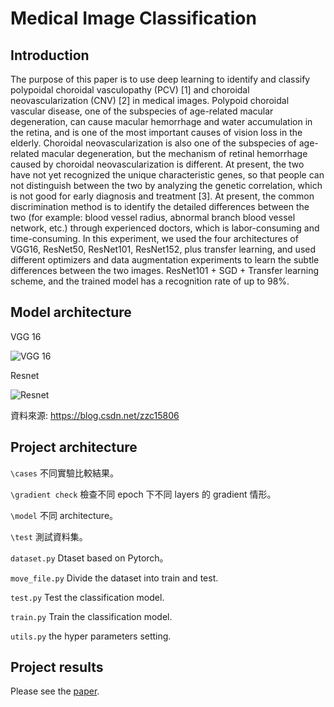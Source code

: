 # Medical Image Classification

## Introduction

The purpose of this paper is to use deep learning to identify and classify polypoidal choroidal vasculopathy (PCV) [1] and choroidal neovascularization (CNV) [2] in medical images. Polypoid choroidal vascular disease, one of the subspecies of age-related macular degeneration, can cause macular hemorrhage and water accumulation in the retina, and is one of the most important causes of vision loss in the elderly. Choroidal neovascularization is also one of the subspecies of age-related macular degeneration, but the mechanism of retinal hemorrhage caused by choroidal neovascularization is different. At present, the two have not yet recognized the unique characteristic genes, so that people can not distinguish between the two by analyzing the genetic correlation, which is not good for early diagnosis and treatment [3]. At present, the common discrimination method is to identify the detailed differences between the two (for example: blood vessel radius, abnormal branch blood vessel network, etc.) through experienced doctors, which is labor-consuming and time-consuming. In this experiment, we used the four architectures of VGG16, ResNet50, ResNet101, ResNet152, plus transfer learning, and used different optimizers and data augmentation experiments to learn the subtle differences between the two images. ResNet101 + SGD + Transfer learning scheme, and the trained model has a recognition rate of up to 98%. 

## Model architecture
VGG 16

![VGG 16](https://github.com/kent1201/Medical-Image-Classification/blob/main/VGG16.png)

Resnet

![Resnet](https://github.com/kent1201/Medical-Image-Classification/blob/main/Resnet.png)

資料來源: https://blog.csdn.net/zzc15806

## Project architecture

`\cases` 不同實驗比較結果。

`\gradient check` 檢查不同 epoch 下不同 layers 的 gradient 情形。

`\model` 不同 architecture。

`\test` 測試資料集。

`dataset.py` Dtaset based on Pytorch。

`move_file.py` Divide the dataset into train and test.

`test.py` Test the classification model.

`train.py` Train the classification model.

`utils.py` the hyper parameters setting.

## Project results

Please see the [paper](https://github.com/kent1201/Medical-Image-Classification/blob/main/MI_Proj1_team3.pdf).

